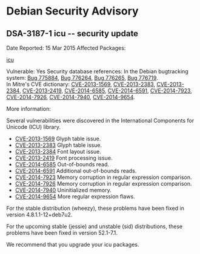 
Debian Security Advisory
========================


DSA-3187-1 icu -- security update
---------------------------------



Date Reported:
15 Mar 2015
Affected Packages:

[icu](https://packages.debian.org/src:icu)

Vulnerable:
Yes
Security database references:
In the Debian bugtracking system: [Bug 775884](https://bugs.debian.org/cgi-bin/bugreport.cgi?bug=775884), [Bug 776264](https://bugs.debian.org/cgi-bin/bugreport.cgi?bug=776264), [Bug 776265](https://bugs.debian.org/cgi-bin/bugreport.cgi?bug=776265), [Bug 776719](https://bugs.debian.org/cgi-bin/bugreport.cgi?bug=776719).  
In Mitre's CVE dictionary: [CVE-2013-1569](https://security-tracker.debian.org/tracker/CVE-2013-1569), [CVE-2013-2383](https://security-tracker.debian.org/tracker/CVE-2013-2383), [CVE-2013-2384](https://security-tracker.debian.org/tracker/CVE-2013-2384), [CVE-2013-2419](https://security-tracker.debian.org/tracker/CVE-2013-2419), [CVE-2014-6585](https://security-tracker.debian.org/tracker/CVE-2014-6585), [CVE-2014-6591](https://security-tracker.debian.org/tracker/CVE-2014-6591), [CVE-2014-7923](https://security-tracker.debian.org/tracker/CVE-2014-7923), [CVE-2014-7926](https://security-tracker.debian.org/tracker/CVE-2014-7926), [CVE-2014-7940](https://security-tracker.debian.org/tracker/CVE-2014-7940), [CVE-2014-9654](https://security-tracker.debian.org/tracker/CVE-2014-9654).  

More information:

Several vulnerabilities were discovered in the International Components
for Unicode (ICU) library.


* [CVE-2013-1569](https://security-tracker.debian.org/tracker/CVE-2013-1569)
Glyph table issue.
* [CVE-2013-2383](https://security-tracker.debian.org/tracker/CVE-2013-2383)
Glyph table issue.
* [CVE-2013-2384](https://security-tracker.debian.org/tracker/CVE-2013-2384)
Font layout issue.
* [CVE-2013-2419](https://security-tracker.debian.org/tracker/CVE-2013-2419)
Font processing issue.
* [CVE-2014-6585](https://security-tracker.debian.org/tracker/CVE-2014-6585)
Out-of-bounds read.
* [CVE-2014-6591](https://security-tracker.debian.org/tracker/CVE-2014-6591)
Additional out-of-bounds reads.
* [CVE-2014-7923](https://security-tracker.debian.org/tracker/CVE-2014-7923)
Memory corruption in regular expression comparison.
* [CVE-2014-7926](https://security-tracker.debian.org/tracker/CVE-2014-7926)
Memory corruption in regular expression comparison.
* [CVE-2014-7940](https://security-tracker.debian.org/tracker/CVE-2014-7940)
Uninitialized memory.
* [CVE-2014-9654](https://security-tracker.debian.org/tracker/CVE-2014-9654)
More regular expression flaws.


For the stable distribution (wheezy), these problems have been fixed in
version 4.8.1.1-12+deb7u2.


For the upcoming stable (jessie) and unstable (sid) distributions, these
problems have been fixed in version 52.1-7.1.


We recommend that you upgrade your icu packages.





